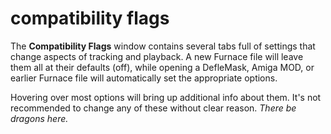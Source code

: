 # compatibility flags

The **Compatibility Flags** window contains several tabs full of settings that change aspects of tracking and playback. A new Furnace file will leave them all at their defaults (off), while opening a DefleMask, Amiga MOD, or earlier Furnace file will automatically set the appropriate options.

Hovering over most options will bring up additional info about them. It's not recommended to change any of these without clear reason. _There be dragons here._
